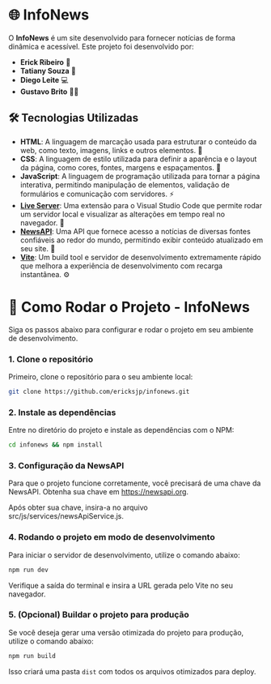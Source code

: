 # 🌐 InfoNews

O **InfoNews** é um site desenvolvido para fornecer notícias de forma dinâmica e acessível. Este projeto foi desenvolvido por:

- **Erick Ribeiro** 📱
- **Tatiany Souza** 🎨
- **Diego Leite** 💻
- **Gustavo Brito** 👨‍💻

## 🛠 Tecnologias Utilizadas

- **HTML**: A linguagem de marcação usada para estruturar o conteúdo da web, como texto, imagens, links e outros elementos. 📝
- **CSS**: A linguagem de estilo utilizada para definir a aparência e o layout da página, como cores, fontes, margens e espaçamentos. 🎨
- **JavaScript**: A linguagem de programação utilizada para tornar a página interativa, permitindo manipulação de elementos, validação de formulários e comunicação com servidores. ⚡
- **[Live Server](https://marketplace.visualstudio.com/items?itemName=ritwickdey.LiveServer)**: Uma extensão para o Visual Studio Code que permite rodar um servidor local e visualizar as alterações em tempo real no navegador. 🚀
- **[NewsAPI](https://newsapi.org/docs)**: Uma API que fornece acesso a notícias de diversas fontes confiáveis ao redor do mundo, permitindo exibir conteúdo atualizado em seu site. 📰
- **[Vite](https://vitejs.dev/)**: Um build tool e servidor de desenvolvimento extremamente rápido que melhora a experiência de desenvolvimento com recarga instantânea. ⚙️

# 🚀 Como Rodar o Projeto - InfoNews

Siga os passos abaixo para configurar e rodar o projeto em seu ambiente de desenvolvimento.

### 1. Clone o repositório

Primeiro, clone o repositório para o seu ambiente local:

```bash
git clone https://github.com/ericksjp/infonews.git
```

### 2. Instale as dependências

Entre no diretório do projeto e instale as dependências com o NPM:

```bash
cd infonews && npm install
```

### 3. Configuração da NewsAPI

Para que o projeto funcione corretamente, você precisará de uma chave da NewsAPI. Obtenha sua chave em <https://newsapi.org>.

Após obter sua chave, insira-a no arquivo src/js/services/newsApiService.js.

### 4. Rodando o projeto em modo de desenvolvimento

Para iniciar o servidor de desenvolvimento, utilize o comando abaixo:

```bash
npm run dev
```

Verifique a saída do terminal e insira a URL gerada pelo Vite no seu navegador.

### 5. (Opcional) Buildar o projeto para produção

Se você deseja gerar uma versão otimizada do projeto para produção, utilize o comando abaixo:

```bash
npm run build
```

Isso criará uma pasta `dist` com todos os arquivos otimizados para deploy.
